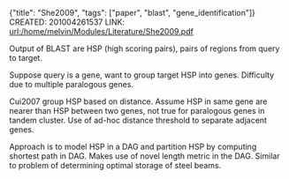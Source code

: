 {"title": "She2009", "tags": ["paper", "blast", "gene_identification"]}
CREATED: 201004261537
LINK: <url:/home/melvin/Modules/Literature/She2009.pdf>

Output of BLAST are HSP (high scoring pairs), pairs of regions from query to
target.

Suppose query is a gene, want to group target HSP into genes. Difficulty due
to multiple paralogous genes.

Cui2007 group HSP based on distance. Assume HSP in same gene are nearer than
HSP between two genes, not true for paralogous genes in tandem cluster.  Use
of ad-hoc distance threshold to separate adjacent genes.

Approach is to model HSP in a DAG and partition HSP by computing shortest
path in DAG. Makes use of novel length metric in the DAG. Similar to problem
of determining optimal storage of steel beams.

